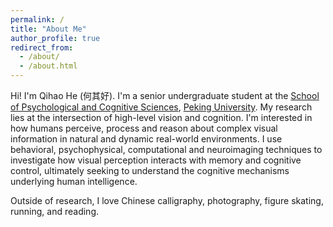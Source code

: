 ```yaml
---
permalink: /
title: "About Me"
author_profile: true
redirect_from: 
  - /about/
  - /about.html
---
```


Hi! I'm Qihao He (何其好). I'm a senior undergraduate student at the [School of Psychological and Cognitive Sciences](https://www.psy.pku.edu.cn/index.htm), [Peking University](https://www.pku.edu.cn). 
My research lies at the intersection of high-level vision and cognition. I'm interested in how humans perceive, process and reason about complex visual information in natural and dynamic real-world environments. I use behavioral, psychophysical, computational and neuroimaging techniques to investigate how visual perception interacts with memory and cognitive control, ultimately seeking to understand the cognitive mechanisms underlying human intelligence.

Outside of research, I love Chinese calligraphy, photography, figure skating, running, and reading. 
